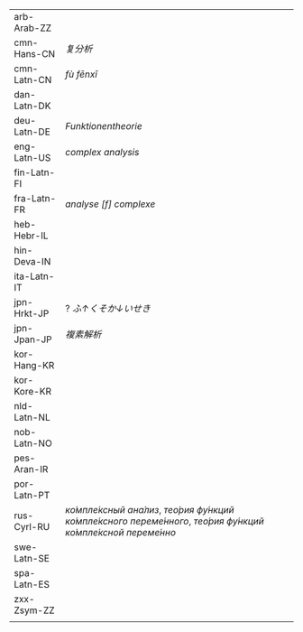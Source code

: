 | | |
|-|-|
| arb-Arab-ZZ |  |
| cmn-Hans-CN | _复分析_ |
| cmn-Latn-CN | _fù fēnxī_ |
| dan-Latn-DK |  |
| deu-Latn-DE | _Funktionentheorie_ |
| eng-Latn-US | _complex analysis_ |
| fin-Latn-FI |  |
| fra-Latn-FR | _analyse [f] complexe_ |
| heb-Hebr-IL |  |
| hin-Deva-IN |  |
| ita-Latn-IT |  |
| jpn-Hrkt-JP | ? _ふ↑くそか↓いせき_ |
| jpn-Jpan-JP | _複素解析_ |
| kor-Hang-KR |  |
| kor-Kore-KR |  |
| nld-Latn-NL |  |
| nob-Latn-NO |  |
| pes-Aran-IR |  |
| por-Latn-PT |  |
| rus-Cyrl-RU | _ко́мпле́ксный ана́лиз_, _тео́рия фу́нкций ко́мпле́ксного переме́нного_, _тео́рия фу́нкций ко́мпле́ксной переме́нно_ |
| swe-Latn-SE |  |
| spa-Latn-ES |  |
| zxx-Zsym-ZZ |  |
|  |  |
